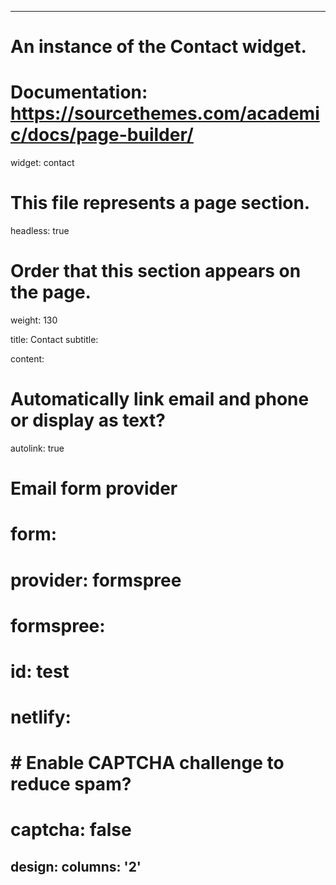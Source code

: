 
---
# An instance of the Contact widget.
# Documentation: https://sourcethemes.com/academic/docs/page-builder/
widget: contact

# This file represents a page section.
headless: true

# Order that this section appears on the page.
weight: 130

title: Contact
subtitle:

content:
  # Automatically link email and phone or display as text?
  autolink: true
  
  # Email form provider
 #  form:
 #    provider: formspree
 #    formspree:
 #      id: test
  #   netlify:
  #     # Enable CAPTCHA challenge to reduce spam?
  #     captcha: false
  
design:
  columns: '2'
---
